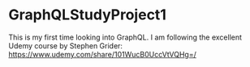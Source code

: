 # GraphQLStudyProject1

This is my first time looking into GraphQL. I am following the excellent Udemy course by Stephen Grider: https://www.udemy.com/share/101WucB0UccVtVQHg=/
